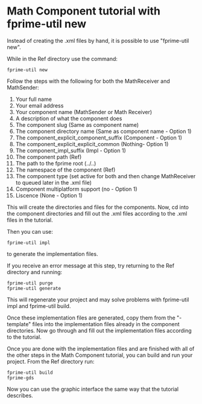 # Math Component tutorial with fprime-util new

Instead of creating the .xml files by hand, it is possible to use "fprime-util new".

While in the Ref directory use the command:

```
fprime-util new
```

Follow the steps with the following for both the MathReceiver and MathSender:
1. Your full name
2. Your email address
3. Your component name (MathSender or Math Receiver)
4. A description of what the component does
5. The component slug (Same as component name)
6. The component directory name (Same as component name - Option 1)
7. The component_explicit_component_suffix (Component - Option 1)
8. The component_explicit_explicit_common (Nothing- Option 1)
9. The component_impl_suffix (Impl - Option 1)
10. The component path (Ref)
11. The path to the fprime root (../..)
12. The namespace of the component (Ref)
13. The component type (set active for both and then change MathReceiver to queued later in the .xml file)
14. Component multiplatform support (no - Option 1)
15. Liscence (None - Option 1)

This will create the directories and files for the components. Now, cd into the component directories and fill out the .xml files according to the .xml files in the tutorial.

Then you can use:

```
fprime-util impl
```

to generate the implementation files. 

If you receive an error message at this step, try returning to the Ref directory and running:

```
fprime-util purge
fprime-util generate
```

This will regenerate your project and may solve problems with fprime-util impl and fprime-util build.

Once these implementation files are generated, copy them from the "-template" files into the implementation files already in the component directories. Now go through and fill out the implementation files according to the tutorial.

Once you are done with the implementation files and are finished with all of the other steps in the Math Component tutorial, you can build and run your project. From the Ref directory run:

```
fprime-util build
fprime-gds
```

Now you can use the graphic interface the same way that the tutorial describes.


